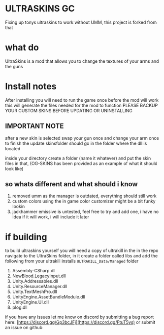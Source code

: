 # ULTRASKINS GC
Fixing up tonys ultraskins to work without UMM, this project is forked from that

# what do
UltraSkins is a mod that allows you to change the textures of your arms and the guns

# Install notes 
After installing you will need to run the game once before the mod will work
this will generate the files needed for the mod to function
PLEASE BACKUP YOUR CUSTOM SKINS BEFORE UPDATING OR UNINSTALLING

## IMPORTANT NOTE
after a new skin is selected swap your gun once and change your arm once to finish the update
skinsfolder should go in the folder where the dll is located

inside your directory create a folder (name it whatever) and put the skin files in that, (OG-SKINS has been provided as an example of what it should look like)

## so whats different and what should i know
1. removed umm as the manager is outdated, everything should still work
2. custom colors using the in game color customizer might be a bit funky lookin
3. jackhammer emissive is untested, feel free to try and add one, i have no idea if it will work, i will include it later

# if building
to build ultraskins yourself you will need a copy of ultrakill
in the in the repo navigate to the UltraSkins folder, in it create a folder called libs and add the following from your ultrakill installs ```ULTRAKILL_Data/Managed``` folder
1. Assembly-CSharp.dll
2. NewBlood.LegacyInput.dll
3. Unity.Addressables.dll
4. Unity.ResourceManager.dll
5. Unity.TextMeshPro.dll
6. UnityEngine.AssetBundleModule.dll
7. UnityEngine.UI.dll
8. plog.dll

if you have any issues let me know on discord by submitting a bug report here: [https://discord.gg/Gp3bcJFj](https://discord.gg/FtuT5ys)
or submit an issue on github
